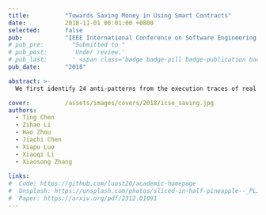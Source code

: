 ```yaml
---
title:          "Towards Saving Money in Using Smart Contracts"
date:           2018-11-01 00:01:00 +0800
selected:       false
pub:            "IEEE International Conference on Software Engineering - New Ideas and Emerging Results (ICSE NIER)"
# pub_pre:        "Submitted to "
# pub_post:       'Under review.'
# pub_last:       ' <span class="badge badge-pill badge-publication badge-success">Spotlight</span>'
pub_date:       "2018"

abstract: >-
  We first identify 24 anti-patterns from the execution traces of real smart contracts. Then, we design a novel tool to automatically detect all these anti-patterns from the bytecode of smart contracts and replace them with efficient code through bytecode-to-bytecode optimization.

cover:          /assets/images/covers/2018/icse_saving.jpg
authors:
  - Ting Chen
  - Zihao Li
  - Hao Zhou
  - Jiachi Chen
  - Xiapu Luo
  - Xiaoqi Li
  - Xiaosong Zhang
  
links:
#  Code: https://github.com/luost26/academic-homepage
#  Unsplash: https://unsplash.com/photos/sliced-in-half-pineapple--_PLJZmHZzk
#  Paper: https://arxiv.org/pdf/2312.01091
---
```


